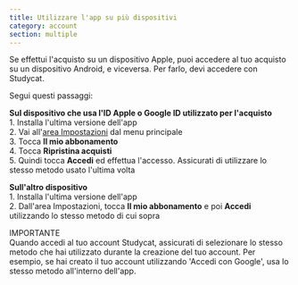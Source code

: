 ```yaml
---
title: Utilizzare l'app su più dispositivi
category: account
section: multiple 
---
```

Se effettui l'acquisto su un dispositivo Apple, puoi accedere al tuo acquisto su un dispositivo Android, e viceversa. Per farlo, devi accedere con Studycat.


Segui questi passaggi:


  
**Sul dispositivo che usa l'ID Apple o Google ID utilizzato per l'acquisto**  
1\. Installa l'ultima versione dell'app  
2\. Vai all'[area Impostazioni](https://help.studycat.com/hc/en-us/articles/34518228622105) dal menu principale  
3\. Tocca **Il mio abbonamento**  
4\. Tocca **Ripristina acquisti**  
5\. Quindi tocca **Accedi** ed effettua l'accesso. Assicurati di utilizzare lo stesso metodo usato l'ultima volta


  
**Sull'altro dispositivo**  
1\. Installa l'ultima versione dell'app  
2\. Dall'area Impostazioni, tocca **Il mio abbonamento** e poi **Accedi** utilizzando lo stesso metodo di cui sopra
  
IMPORTANTE  
Quando accedi al tuo account Studycat, assicurati di selezionare lo stesso metodo che hai utilizzato durante la creazione del tuo account. Per esempio, se hai creato il tuo account utilizzando 'Accedi con Google', usa lo stesso metodo all'interno dell'app.